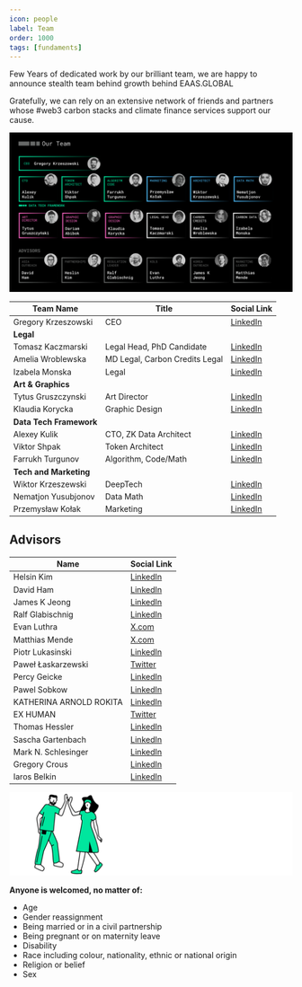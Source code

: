 ```yaml
---
icon: people
label: Team
order: 1000
tags: [fundaments]
---
```


Few Years of dedicated work by our brilliant team, we are happy to announce stealth team behind growth behind EAAS.GLOBAL

Gratefully, we can rely on an extensive network of friends and partners whose #web3 carbon stacks and climate finance services support our cause. 

![](/src/updated/Page15.jpg)


| Team Name                                       | Title                              | Social Link                                       |
|-------------------------------------------------|------------------------------------|---------------------------------------------------|
| Gregory Krzeszowski                        | CEO                                | [LinkedIn](https://www.linkedin.com/in/grzegorzkrzeszowski/) |
| **Legal** |                                    |                                                   |
| Tomasz Kaczmarski                                             | Legal Head, PhD Candidate         | [LinkedIn](https://www.linkedin.com/in/tomasz-kaczmarski-1498572a9/) |
| Amelia Wroblewska                               | MD Legal, Carbon Credits Legal    | [LinkedIn](https://www.linkedin.com/in/amelia-wr%C3%B3blewska-a28b23166/) |
| Izabela Monska                                      |Legal                                    | [LinkedIn](https://www.linkedin.com/in/izabela-mo%C5%84ska-a6b98a210/) |
| **Art & Graphics**                                         |                                    |                                                   |
| Tytus Gruszczynski                                     | Art Director                           | [LinkedIn](https://www.linkedin.com/in/tytusgruszczynski/) |
| Klaudia Korycka                                | Graphic Design                         | [LinkedIn](https://www.linkedin.com/in/klaudia-korycka-95a503222/) |
 **Data Tech Framework**                         |                                    |                                                   |
| Alexey Kulik                                    | CTO, ZK Data Architect            | [LinkedIn](https://www.linkedin.com/in/alexeykulik/) |
| Viktor Shpak                                    | Token Architect                   | [LinkedIn](https://www.linkedin.com/in/vshpak/) |
| Farrukh Turgunov                                | Algorithm, Code/Math              | [LinkedIn](https://www.linkedin.com/in/farrukhturgunov/) |
| **Tech and Marketing**                         |                                    |                                                   |
| Wiktor Krzeszewski                              |DeepTech                                    | [LinkedIn](https://www.linkedin.com/in/wiktorkrzeszewski/) |
| Nematjon Yusubjonov                              | Data Math                          | [LinkedIn](https://www.linkedin.com/in/nematjon-yusubjonov/) |
| Przemysław Kołak                                 | Marketing                         | [LinkedIn](https://www.linkedin.com/in/pkolak/) |


## Advisors

| Name                    | Social Link                                            |
|-------------------------|--------------------------------------------------------|
| Helsin Kim              | [LinkedIn](https://www.linkedin.com/in/heslinkim/)    |
| David Ham               | [LinkedIn](https://www.linkedin.com/in/david-h-3a241219/) |
| James K Jeong           | [LinkedIn](https://www.linkedin.com/in/james-k-jeong-556a2717/) |
| Ralf Glabischnig        | [LinkedIn](https://www.linkedin.com/in/ralfglabischnig/) |
| Evan Luthra             | [X.com](https://twitter.com/EvanLuthra)               |
| Matthias Mende          | [X.com](https://twitter.com/MendeMatthias)            |
| Piotr Lukasinski        | [LinkedIn](https://www.linkedin.com/in/piotrlukasinski) |
| Paweł Łaskarzewski      | [Twitter](https://twitter.com/PawelSynapse)           |
| Percy Geicke            | [LinkedIn](https://www.linkedin.com/in/percy-geicke-21204313/) |
| Pawel Sobkow            | [LinkedIn](https://www.linkedin.com/in/pawel-sobkow-114316/) |
| KATHERINA ARNOLD ROKITA | [LinkedIn](https://www.linkedin.com/in/katharina-arnold-rokita/) |
| EX HUMAN                | [Twitter](https://twitter.com/3xhuman)                |
| Thomas Hessler          | [LinkedIn](https://www.linkedin.com/in/thomashessler/) |
| Sascha Gartenbach       | [LinkedIn](https://www.linkedin.com/in/gartenbach/)   |
| Mark N. Schlesinger     | [LinkedIn](https://www.linkedin.com/in/natischlesinger/) |
| Gregory Crous           | [LinkedIn](https://www.linkedin.com/in/natischlesinger/) |
| Iaros Belkin            | [LinkedIn](https://www.linkedin.com/in/ybelkin/)      |




![](src/headers/people_welcome.png)

**Anyone is welcomed, no matter of:**
- Age
- Gender reassignment
- Being married or in a civil partnership
- Being pregnant or on maternity leave
- Disability
- Race including colour, nationality, ethnic or national origin
- Religion or belief
- Sex
